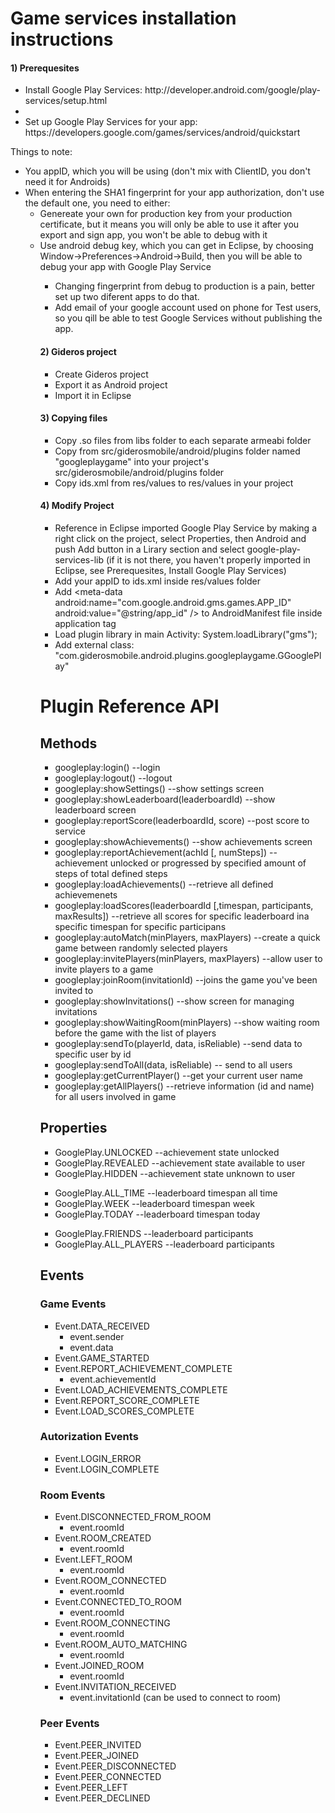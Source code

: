 <h1>Game services installation instructions</h1>

<h4>1) Prerequesites</h4>
<ul>
<li>Install Google Play Services: http://developer.android.com/google/play-services/setup.html<li>
<li>Set up Google Play Services for your app: https://developers.google.com/games/services/android/quickstart</li>
</ul>
<p>Things to note:
<ul>
<li>You appID, which you will be using (don't mix with ClientID, you don't need it for Androids)</li>
<li>When entering the SHA1 fingerprint for your app authorization, don't use the default one, you need to either:
<ul>
<li>Genereate your own for production key from your production certificate, but it means you will only be able to use it after you export and sign app, you won't be able to debug with it</li>
<li>Use android debug key, which you can get in Eclipse, by choosing Window->Preferences->Android->Build, then you will be able to debug your app with Google Play Service</li>
<ul></li>
<li>Changing fingerprint from debug to production is a pain, better set up two diferent apps to do that.</li>
<li>Add email of your google account used on phone for Test users, so you qill be able to test Google Services without publishing the app.</li>
</ul></p>

<h4>2) Gideros project</h4>
<ul>
<li>Create Gideros project</li>
<li>Export it as Android project</li>
<li>Import it in Eclipse</li>
</ul>

<h4>3) Copying files</h4>
<ul>
<li>Copy .so files from libs folder to each separate armeabi folder</li>
<li>Copy from src/giderosmobile/android/plugins folder named "googleplaygame" into your project's src/giderosmobile/android/plugins folder</li>
<li>Copy ids.xml from res/values to res/values in your project</li>
</ul>

<h4>4) Modify Project</h4>
<ul>
<li>Reference in Eclipse imported Google Play Service by making a right click on the project, select Properties, then Android and push Add button in a Lirary section and select google-play-services-lib (if it is not there, you haven't properly imported in Eclipse, see Prerequesites, Install Google Play Services) </li>
<li>Add your appID to ids.xml inside res/values folder</li>
<li>Add &lt;meta-data android:name="com.google.android.gms.games.APP_ID" android:value="@string/app_id" /&gt; to AndroidManifest file inside application tag</li>
<li>Load plugin library in main Activity: System.loadLibrary("gms");</li>
<li>Add external class: "com.giderosmobile.android.plugins.googleplaygame.GGooglePlay"</li>
</ul>



<h1>Plugin Reference API</h1>
<h2>Methods</h2>
<ul>
<li>googleplay:login() --login</li>
<li>googleplay:logout() --logout</li>
<li>googleplay:showSettings() --show settings screen</li>
<li>googleplay:showLeaderboard(leaderboardId) --show leaderboard screen</li>
<li>googleplay:reportScore(leaderboardId, score) --post score to service</li>
<li>googleplay:showAchievements() --show achievements screen</li>
<li>googleplay:reportAchievement(achId [, numSteps]) --achievement unlocked or progressed by specified amount of steps of total defined steps</li>
<li>googleplay:loadAchievements() --retrieve all defined achievemenets</li>
<li>googleplay:loadScores(leaderboardId [,timespan, participants, maxResults]) --retrieve all scores for specific leaderboard ina specific timespan for specific participans</li>
<li>googleplay:autoMatch(minPlayers, maxPlayers) --create a quick game between randomly selected players</li>
<li>googleplay:invitePlayers(minPlayers, maxPlayers) --allow user to invite players to a game</li>
<li>googleplay:joinRoom(invitationId) --joins the game you've been invited to</li>
<li>googleplay:showInvitations() --show screen for managing invitations</li>
<li>googleplay:showWaitingRoom(minPlayers) --show waiting room before the game with the list of players</li>
<li>googleplay:sendTo(playerId, data, isReliable) --send data to specific user by id</li>
<li>googleplay:sendToAll(data, isReliable) -- send to all users</li>
<li>googleplay:getCurrentPlayer() --get your current user name</li>
<li>googleplay:getAllPlayers() --retrieve information (id and name) for all users involved in game</li>
</ul>

<h2>Properties</h2>
<ul>
<li>GooglePlay.UNLOCKED --achievement state unlocked</li>
<li>GooglePlay.REVEALED --achievement state available to user</li>
<li>GooglePlay.HIDDEN   --achievement state unknown to user </li>
</ul>
<ul>
<li>GooglePlay.ALL_TIME --leaderboard timespan all time</li>
<li>GooglePlay.WEEK     --leaderboard timespan week</li>
<li>GooglePlay.TODAY    --leaderboard timespan today</li>
</ul>
<ul>
<li>GooglePlay.FRIENDS  --leaderboard participants</li>
<li>GooglePlay.ALL_PLAYERS --leaderboard participants</li>
</ul>
<h2>Events</h2>

<h3>Game Events</h3>
<ul>
<li>Event.DATA_RECEIVED
<ul>
	<li>event.sender</li>
	<li>event.data</li>
</ul>
</li>
<li>Event.GAME_STARTED</li>
<li>Event.REPORT_ACHIEVEMENT_COMPLETE
<ul>
	<li>event.achievementId</li>
</ul>
</li>
<li>Event.LOAD_ACHIEVEMENTS_COMPLETE</li>
<li>Event.REPORT_SCORE_COMPLETE</li>
<li>Event.LOAD_SCORES_COMPLETE</li>
</ul>

<h3>Autorization Events</h3>
<ul>
<li>Event.LOGIN_ERROR</li>
<li>Event.LOGIN_COMPLETE</li>
</ul>

<h3>Room Events</h3>
<ul>
<li>Event.DISCONNECTED_FROM_ROOM
<ul>
	<li>event.roomId</li>
</ul>
</li>
<li>Event.ROOM_CREATED
<ul>
	<li>event.roomId</li>
</ul>
</li>
<li>Event.LEFT_ROOM
<ul>
	<li>event.roomId</li>
</ul>
</li>
<li>Event.ROOM_CONNECTED
<ul>
	<li>event.roomId</li>
</ul>
</li>
<li>Event.CONNECTED_TO_ROOM
<ul>
	<li>event.roomId</li>
</ul>
</li>
<li>Event.ROOM_CONNECTING
<ul>
	<li>event.roomId</li>
</ul>
</li>
<li>Event.ROOM_AUTO_MATCHING
<ul>
	<li>event.roomId</li>
</ul>
</li>
<li>Event.JOINED_ROOM
<ul>
	<li>event.roomId</li>
</ul>
</li>
<li>Event.INVITATION_RECEIVED
<ul>
	<li>event.invitationId (can be used to connect to room)</li>
</ul>
</li>
</ul>

<h3>Peer Events</h3>
<ul>
<li>Event.PEER_INVITED</li>
<li>Event.PEER_JOINED</li>
<li>Event.PEER_DISCONNECTED</li>
<li>Event.PEER_CONNECTED</li>
<li>Event.PEER_LEFT</li>
<li>Event.PEER_DECLINED</li>
</ul>